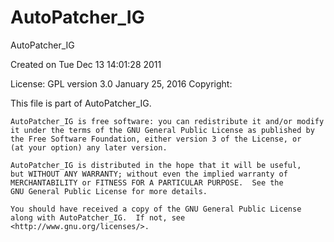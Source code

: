 # AutoPatcher_IG
AutoPatcher_IG

Created on Tue Dec 13 14:01:28 2011

License: GPL version 3.0
January 25, 2016
Copyright:

This file is part of AutoPatcher_IG.

    AutoPatcher_IG is free software: you can redistribute it and/or modify
    it under the terms of the GNU General Public License as published by
    the Free Software Foundation, either version 3 of the License, or
    (at your option) any later version.

    AutoPatcher_IG is distributed in the hope that it will be useful,
    but WITHOUT ANY WARRANTY; without even the implied warranty of
    MERCHANTABILITY or FITNESS FOR A PARTICULAR PURPOSE.  See the
    GNU General Public License for more details.

    You should have received a copy of the GNU General Public License
    along with AutoPatcher_IG.  If not, see <http://www.gnu.org/licenses/>.

